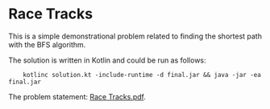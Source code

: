 # Race Tracks

This is a simple demonstrational problem related to finding the shortest
path with the BFS algorithm.

The solution is written in Kotlin and could be run as follows:
```
    kotlinc solution.kt -include-runtime -d final.jar && java -jar -ea final.jar
```

The problem statement: [Race Tracks.pdf](/Race_Tracks.pdf).
